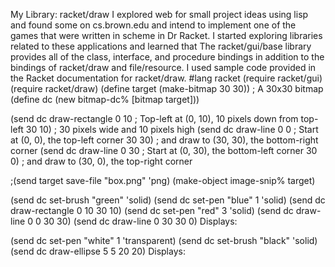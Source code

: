My Library: racket/draw
I explored web for small project ideas using lisp and found some on cs.brown.edu and intend to implement one of the games that were written in scheme in Dr Racket. I started exploring libraries related to these applications and learned that The racket/gui/base library provides all of the class, interface, and procedure bindings in addition to the bindings of racket/draw and file/resource. I used sample code provided in the Racket documentation for  racket/draw.
#lang racket
(require racket/gui)
(require racket/draw)
(define target (make-bitmap 30 30)) ; A 30x30 bitmap 
(define dc (new bitmap-dc% [bitmap target])) 

(send dc draw-rectangle 
      0 10   ; Top-left at (0, 10), 10 pixels down from top-left 
      30 10) ; 30 pixels wide and 10 pixels high 
(send dc draw-line 
      0 0    ; Start at (0, 0), the top-left corner 
      30 30) ; and draw to (30, 30), the bottom-right corner 
(send dc draw-line 
      0 30   ; Start at (0, 30), the bottom-left corner 
      30 0)  ; and draw to (30, 0), the top-right corner 

;(send target save-file "box.png" 'png)
(make-object image-snip% target)
 

(send dc set-brush "green" 'solid) 
(send dc set-pen "blue" 1 'solid) 
(send dc draw-rectangle 0 10 30 10) 
(send dc set-pen "red" 3 'solid) 
(send dc draw-line 0 0 30 30) 
(send dc draw-line 0 30 30 0)
Displays:
 
(send dc set-pen "white" 1 'transparent) 
(send dc set-brush "black" 'solid) 
(send dc draw-ellipse 5 5 20 20)
Displays:
 





